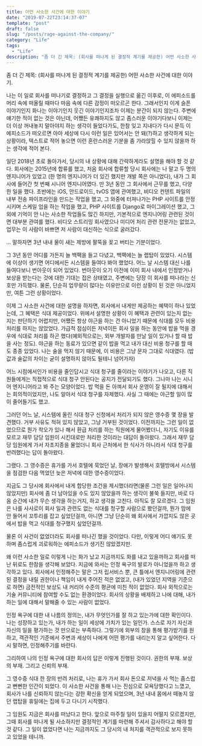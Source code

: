 ```yaml
---
title: 어떤 사소한 사건에 대한 이야기
date: "2019-07-22T23:14:37-07"
template: "post"
draft: false
slug: "/posts/rage-against-the-company/"
category: "Life"
tags:
  - "Life"
description: "좀 더 긴 제목: (회사를 떠나게 된 결정적 계기를 제공한) 어떤 사소한 사건에 대한 이야기. 나는 이 일로 회사를 떠나기로 결정하고 그 결정을 실행으로 옮긴 이후로..."
---
```


좀 더 긴 제목: (회사를 떠나게 된 결정적 계기를 제공한) 어떤 사소한 사건에 대한 이야기.

나는 이 일로 회사를 떠나기로 결정하고 그 결정을 실행으로 옮긴 이후로, 이 에피소드를 머리 속에 떠올릴 때마다 마음 속에 다른 감정이 떠오르곤 한다. 그래서인지 이게 슬픈 이야기인지 화나는 이야기인지 웃긴 이야기인지조차 이제는 분간이 되지 않는다. 주변에 얘기한 적이 없는 것은 아닌데, 어쨌든 유쾌하지도 않고 좀스러운 이야기다보니 이제는 더 이상 꺼내놓지 말아야지 하는 생각이 들었다가도, 한참 잊고 지내다가 다시 문득 이 에피소드가 떠오르면 아아 세상에 다시 이런 일은 있어서는 안 돼(?)하고 생각하게 되는 상황이라, 텍스트로 적어 놓으면 이런 혼란스러운 기분을 좀 가라앉힐 수 있지 않을까 하는 생각에 적어 본다.

일단 2018년 초로 돌아가서, 당시의 내 상황에 대해 간략하게라도 설명을 해야 할 것 같다. 회사에는 2015년에 합류를 했고, 처음 회사에 합류할 당시 회사에는 나 말고 두 명의 엔지니어가 있었고 (한 명의 엔지니어가 더 있긴 했지만 개발 쪽은 아니었다), 내가 그 회사에 들어간 첫 번째 시니어 엔지니어였다. 만 3년 동안 그 회사에서 근무를 했고, 다양한 일을 했다. 초반에는 iOS, 안드로이드, tvOS 앱에 관여했고, 비디오 컨텐트 파일의 내부 전송 파이프라인을 만드는 작업을 했고, 그 와중에 터져나가는 PHP 사이트를 안정시키며 스케일 업을 하는 작업을 했고, PHP 사이트를 Django로 마이그레이션 했고, 그 외에 기억이 안 나는 사소한 작업들도 많긴 하지만, 기본적으로 엔지니어링 관련된 것이면 대부분 관여를 했다. 비디오 스트리밍 회사였으나 미디어 처리 관련 전문가는 없었고, 업무는 이 사람이 바쁘면 저 사람이 대신하는 식으로 굴러갔다.

 … 말하자면 3년 내내 물이 새는 제방에 팔뚝을 꽂고 버티는 기분이었다. 
 
그 3년 동안 어디를 가든지 늘 백팩을 들고 다녔고, 백팩에는 늘 랩탑이 있었다. 시스템에 이상이 생기면 어디에서든 시스템을 들여다 봐야 했었다. 어느 날 시스템 대신 나를 들여다보니 번아웃이 되어 있었다. 번아웃이 오기 이전에 이미 회사 내에서 인정받거나 보상을 받는다는 것에 대한 기대는 접은 상태였고, 주변에는 당장 이 회사를 떠나라는 신호만 가득했다. 물론, 단순히 업무량이 많다는 이유만으로 이런 상황이 된 것은 아니었지만, 여튼 그런 상황이었다.

이제 그 사소한 사건에 대한 설명을 하자면, 회사에서 내게만 제공하는 혜택이 하나 있었는데, 그 혜택은 식대 제공이었다. 위에서 설명한 상황이 이 혜택과 관련이 있는지 없는지는 판단하기 어렵지만, 어쨌든 항상 야근을 하는 건 아니었기 때문에 식대를 모두 비용 처리를 하지는 않았었다. 가급적 점심이든 저녁이든 회사 일을 하는 동안에 밥을 먹을 경우에 식대로 처리를 하곤 했다(예외적으로는, 외부 개발자를 만날 일이 있거나 할 때 밥을 사는 정도). 야근을 하는 동료가 있으면 같이 밥을 먹고 내가 대신 비용 청구를 할 때도 종종 있었다. 나는 술을 먹지 않기 때문에, 이 비용은 그냥 문자 그대로 식대였다. (밥값과 술값의 차이는 굳이 설명하지 않아도 될테니 넘어가자)

어느 시점에서인가 비용을 줄인답시고 식대 청구를 줄이라는 이야기가 나오고, 다른 직원들에게는 직접적으로 식대 청구 안된다는 공지가 전달되기도 했다. 그나마 나는 시니어 엔지니어라고 봐 주는 모양이었다. 밥 먹을 돈 아껴서 회사 운영이 잘 될지에 대해서는 회의적이었지만, 나도 알아서 식대 청구를 자제했다. 사실 그 때에는 야근할 일이 많이 줄어들기도 했고.

그러던 어느 날, 시스템에 올린 식대 청구 신청에서 처리가 되지 않은 영수증 몇 장을 발견했다. 거부 사유도 적혀 있지 않았고, 그냥 거부된 것이었다. 이전까지는 그런 일이 없었으므로 뭔가 착오가 있나 해서 환급 처리를 하는 직원에게 물어봤더니, 자기도 이유를 모르고 재무 담당 임원이 시킨대로만 처리한 것이라는 대답이 돌아왔다. 그래서 재무 담당 임원에게 가서 자초지종을 물었더니 회사 근처에서 한 식사가 아니라서 식대 청구를 반려했다는 답이 돌아왔다.

그랬다. 그 영수증은 휴가를 가서 호텔에 묵었던 날, 장애가 발생해서 호텔방에서 시스템을 점검한 다음 먹었던 늦은 저녁에 대한 영수증이었다.

지금도 그 당시에 회사에서 내게 합당한 조건을 제시했더라면(물론 그런 일은 일어나지 않았지만) 회사에 좀 더 남아있을 수도 있지 않았을까 하는 생각이 불쑥 들지만, 바로 다음 순간에 내가 무슨 생각을 하는거지, 하고 생각을 고친다. 아직도 잘 모르겠다. 그 임원은 나를 사사로이 회사 일과 관련도 없는 식대를 청구할 사람으로 봤던걸까, 뭔가 맘에 안 들어서 꼬투리를 잡고 싶었던걸까, 아니면 그냥 단순히 왜 회사에서 가깝지도 않은 곳에서 밥을 먹고 식대를 청구했지 싶었던걸까.

물론 이 사건이 없었더라도 회사를 떠나긴 했을 것이었다. 다만, 이렇게 어디 얘기도 못하며 좀스럽게 괴로워하는 에피소드가 생기진 않았겠지만.

왜 이런 사소한 일로 이렇게 나는 화가 났고 지금까지도 화를 내고 있을까하고 회사를 떠난 뒤로도 한참을 생각해 보았다. 지금에 와서는 인정 욕구의 발로가 아니었을까 하고 생각하고 있다. 회사에서 인정해주는 말은 그저 립서비스 뿐, 큰 틀에서 엔지니어링에 관련된 결정을 내릴 권한이나 책임이 내게 주어진 적은 없었고, (내가 있었던 지역을 기준으로 하면) 금전적인 보상도 내 커리어 수준의 평균에 미친 적이 없었다. 회사 외적으로는 기술 커뮤니티에 참여할 수도 없는 환경이었다. 회사의 상황을 배제하고 나에 대해, 내가 하는 일에 대해서 말해줄 수 있는 사람이 없었다.

인정 욕구에 대한 내 나름의 정의는, 내가 무엇인가를 잘 하고 있는가에 대한 확인이다. 나는 성장하고 있는가, 내가 하는 일이 세상에 가치가 있는 일인가. 스스로 자기 자신과 자신의 일을 평가하는 것 만으로는 부족하다. 그렇기에 외부의 창을 통해 평가받기를 원하고, 객관적인 기준에서 주변과 세상이 나에게 어떤 평가를 내리는지 알고 싶어한다. 다시 말하면, 인정해주기를 바란다.

그리하여 나의 인정 욕구에 대한 회사의 답은 이렇게 진행된 것이다. 권한의 부재. 보상의 부재. 그리고 신뢰의 부재.

그 영수증 식대 한 장의 반려 처리로, 나는 휴가 가서 회사 돈으로 저녁을 사 먹는 좀스럽고 뻔뻔한 인간이 되었다. 이 사소한 사건을 통해 나는 진심으로 모욕당했다고 느꼈고, 회사가 나를 신뢰하지 않는다는 강한 확신을 얻게 되었으며, 3년 내내 몸에서 떼놓지 않던 랩탑을 휴일에는 집에 두고 다니기 시작했다.

그 임원도 지금은 회사를 떠났다고 한다. 앞으로 마주칠 일이 있을지 어떨지 모르겠지만, 그때 회사를 떠나게 될 사소하지만 결정적인 계기를 마련해 주셔서 감사하다고 해야 할 것 같다. 그 일이 없었다면 나는 지금까지도 그 당시의 내 처지를 객관적으로 보지 못하고 있었을 테니까.
